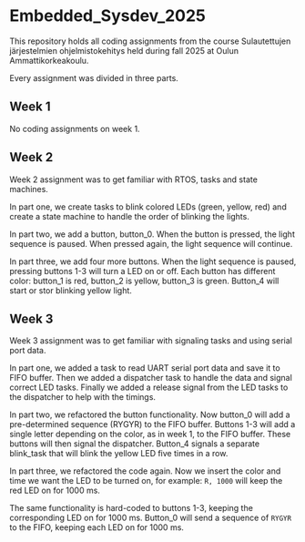# Embedded\_Sysdev\_2025



This repository holds all coding assignments from the course Sulautettujen järjestelmien ohjelmistokehitys held during fall 2025 at Oulun Ammattikorkeakoulu.

Every assignment was divided in three parts.



## Week 1



No coding assignments on week 1.



## Week 2



Week 2 assignment was to get familiar with RTOS, tasks and state machines.



In part one, we create tasks to blink colored LEDs (green, yellow, red) and create a state machine to handle the order of blinking the lights.



In part two, we add a button, button\_0. When the button is pressed, the light sequence is paused. When pressed again, the light sequence will continue.



In part three, we add four more buttons. When the light sequence is paused, pressing buttons 1-3 will turn a LED on or off. Each button has different color: button\_1 is red, button\_2 is yellow, button\_3 is green. Button\_4 will start or stor blinking yellow light.


## Week 3


Week 3 assignment was to get familiar with signaling tasks and using serial port data.



In part one, we added a task to read UART serial port data and save it to FIFO buffer. Then we added a dispatcher task to handle the data and signal correct LED tasks. Finally we added a release signal from the LED tasks to the dispatcher to help with the timings.



In part two, we refactored the button functionality. Now button_0 will add a pre-determined sequence (RYGYR) to the FIFO buffer. Buttons 1-3 will add a single letter depending on the color, as in week 1, to the FIFO buffer. These buttons will then signal the dispatcher. Button_4 signals a separate blink_task that will blink the yellow LED five times in a row.



In part three, we refactored the code again. Now we insert the color and time we want the LED to be turned on, for example:
`R, 1000`
will keep the red LED on for 1000 ms.

The same functionality is hard-coded to buttons 1-3, keeping the corresponding LED on for 1000 ms. Button_0 will send a sequence of `RYGYR` to the FIFO, keeping each LED on for 1000 ms.